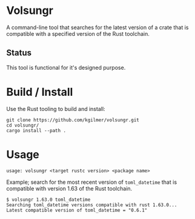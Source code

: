 # Volsungr

A command-line tool that searches for the latest version of a crate that is compatible with a specified version of the Rust toolchain.

## Status

This tool is functional for it's designed purpose.

# Build / Install

Use the Rust tooling to build and install:

```
git clone https://github.com/kgilmer/volsungr.git
cd volsungr/
cargo install --path .
```

# Usage

```
usage: volsungr <target rustc version> <package name>
```

Example; search for the most recent version of `toml_datetime` that is compatible with version 1.63 of the Rust toolchain.

```
$ volsungr 1.63.0 toml_datetime
Searching toml_datetime versions compatible with rust 1.63.0...
Latest compatible version of toml_datetime = "0.6.1"
```
